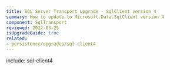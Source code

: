 ```yaml
---
title: SQL Server Transport Upgrade - SqlClient version 4
summary: How to update to Microsoft.Data.SqlClient version 4
component: SqlTransport
reviewed: 2022-03-25
isUpgradeGuide: true
related:
- persistence/upgrades/sql-client4
---
```


include: sql-client4